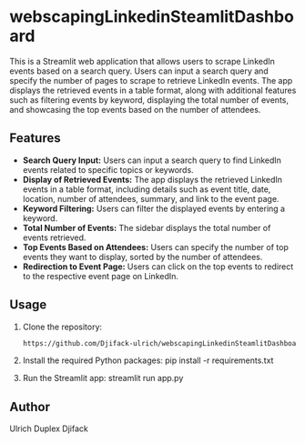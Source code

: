 # webscapingLinkedinSteamlitDashboard

This is a Streamlit web application that allows users to scrape LinkedIn events based on a search query. Users can input a search query and specify the number of pages to scrape to retrieve LinkedIn events. The app displays the retrieved events in a table format, along with additional features such as filtering events by keyword, displaying the total number of events, and showcasing the top events based on the number of attendees.

## Features

- **Search Query Input:** Users can input a search query to find LinkedIn events related to specific topics or keywords.
- **Display of Retrieved Events:** The app displays the retrieved LinkedIn events in a table format, including details such as event title, date, location, number of attendees, summary, and link to the event page.
- **Keyword Filtering:** Users can filter the displayed events by entering a keyword.
- **Total Number of Events:** The sidebar displays the total number of events retrieved.
- **Top Events Based on Attendees:** Users can specify the number of top events they want to display, sorted by the number of attendees.
- **Redirection to Event Page:** Users can click on the top events to redirect to the respective event page on LinkedIn.

## Usage

1. Clone the repository:

   ```bash
   https://github.com/Djifack-ulrich/webscapingLinkedinSteamlitDashboard/tree/main

2. Install the required Python packages:
   pip install -r requirements.txt
   
4. Run the Streamlit app:
   streamlit run app.py

## Author
Ulrich Duplex Djifack
